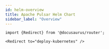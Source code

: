 ```yaml
---
id: helm-overview
title: Apache Pulsar Helm Chart
sidebar_label: "Overview"
---
```


````mdx-code-block
import {Redirect} from '@docusaurus/router';

<Redirect to="deploy-kubernetes" />
````